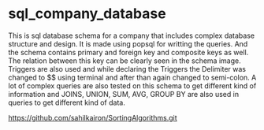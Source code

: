 # sql_company_database
This is sql database schema for a company that includes complex database structure and design. 
It is made using popsql for writting the queries. And the schema contains primary and foreign key and composite keys as well. The relation between this key can be clearly seen in the schema image. 
Triggers are also used and while declaring the Triggers the Delimiter was changed to $$ using terminal and after than again changed to semi-colon. 
A lot of complex queries are also tested on this schema to get different kind of information and JOINS, UNION, SUM, AVG, GROUP BY are also used in queries to get different kind of data. 


https://github.com/sahilkairon/SortingAlgorithms.git
